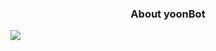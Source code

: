 ### <center> About yoonBot

<img align="center" src="https://github-readme-stats.vercel.app/api/<CARD_TYPE>/?username=<yoonBot>&theme=<THEME_NAME>" />
